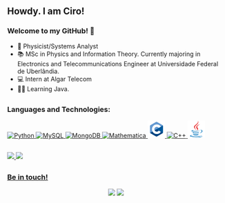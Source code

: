 
## Howdy. I am Ciro!
### Welcome to my GitHub! 👋

- 🔭 Physicist/Systems Analyst
- 📚 MSc in Physics and Information Theory. Currently majoring in Electronics and Telecommunications Engineer at Universidade Federal de Uberlândia.
- 💻 Intern at Algar Telecom
- 👨‍💻 Learning Java.

##

<h3 align="left">Languages and Technologies:</h3>
 <a href="https://www.python.org/" target="_blank">   <img src="https://www.python.org/static/opengraph-icon-200x200.png" alt="Python" width="40" height="40"/> </a>
 <a href="https://www.mysql.com/" target="_blank">   <img src="https://pngimg.com/uploads/mysql/mysql_PNG23.png" alt="MySQL" width="40" height="40"/> </a>
  <a href="https://www.mongodb.com/" target="_blank">   <img src="https://w7.pngwing.com/pngs/768/167/png-transparent-mongodb-nosql-document-oriented-database-nosql-icon-leaf-grass-business.png" alt="MongoDB" width="40" height="40"/> </a>
   <a href="https://www.wolfram.com/" target="_blank"> <img src="https://upload.wikimedia.org/wikipedia/commons/thumb/2/20/Mathematica_Logo.svg/190px-Mathematica_Logo.svg.png" alt="Mathematica" width="40" height="40"/> </a> 
 <a href="https://docs.microsoft.com/pt-br/cpp/c-language/?view=msvc-160" target="_blank"> <img src="https://raw.githubusercontent.com/github/explore/f3e22f0dca2be955676bc70d6214b95b13354ee8/topics/c/c.png" alt="C" width="40" height="40"/> </a>
  <a href="https://docs.microsoft.com/pt-br/cpp/?view=msvc-160" target="_blank"> <img src="https://upload.wikimedia.org/wikipedia/commons/thumb/1/18/ISO_C%2B%2B_Logo.svg/306px-ISO_C%2B%2B_Logo.svg.png" alt="C++" width="40" height="40"/> </a>
 <a href="https://www.java.com" target="_blank"> <img src="https://raw.githubusercontent.com/devicons/devicon/master/icons/java/java-original.svg" alt="Java" width="40" height="40"/> </a>










##
<div>
  <a href="https://github.com/ajnciro">
  <img height="180em" src="https://github-readme-stats.vercel.app/api/top-langs/?username=ajnciro&layout=compact&langs_count=7&theme=dark"/>
  <img height="180em" src="https://github-readme-stats.vercel.app/api?username=ajnciro&show_icons=true&theme=dark&include_all_commits=true&count_private=true"/>
</div>

##
### Be in touch!
<div align="center"> 
  <a href = "mailto:ciro@mail.org"><img src="https://img.shields.io/badge/-Email-%23333?style=for-the-badge&logo=gmail&logoColor=white" target="_blank"></a>
  <a href="https://www.linkedin.com/in/ajnciro/" target="_blank"><img src="https://img.shields.io/badge/-LinkedIn-%230077B5?style=for-the-badge&logo=linkedin&logoColor=white" target="_blank"></a> 
</div>
